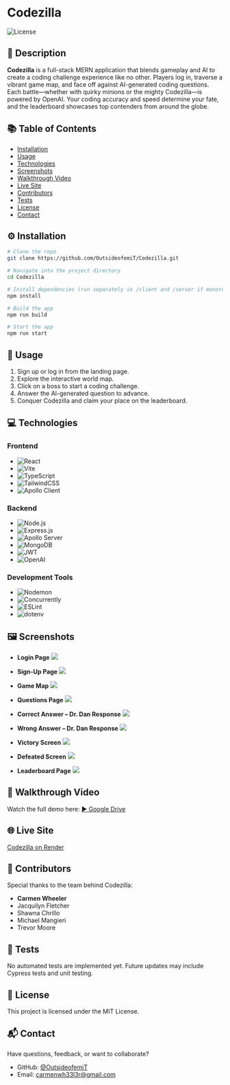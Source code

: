 # Codezilla
![License](https://img.shields.io/badge/License-MIT-blue.svg)

## 🧠 Description
**Codezilla** is a full-stack MERN application that blends gameplay and AI to create a coding challenge experience like no other. Players log in, traverse a vibrant game map, and face off against AI-generated coding questions. Each battle—whether with quirky minions or the mighty Codezilla—is powered by OpenAI. Your coding accuracy and speed determine your fate, and the leaderboard showcases top contenders from around the globe.

## 📚 Table of Contents
- [Installation](#installation)
- [Usage](#usage)
- [Technologies](#technologies)
- [Screenshots](#screenshots)
- [Walkthrough Video](#walkthrough-video)
- [Live Site](#live-site)
- [Contributors](#contributors)
- [Tests](#tests)
- [License](#license)
- [Contact](#contact)

## ⚙️ Installation
```bash
# Clone the repo
git clone https://github.com/OutsideofemiT/Codezilla.git

# Navigate into the project directory
cd Codezilla

# Install dependencies (run separately in /client and /server if monorepo)
npm install

# Build the app
npm run build

# Start the app
npm run start
```

## 🚀 Usage
1. Sign up or log in from the landing page.
2. Explore the interactive world map.
3. Click on a boss to start a coding challenge.
4. Answer the AI-generated question to advance.
5. Conquer Codezilla and claim your place on the leaderboard.

## 💻 Technologies

### Frontend
- ![React](https://img.shields.io/badge/React-61DAFB?style=for-the-badge&logo=react&logoColor=black)
- ![Vite](https://img.shields.io/badge/Vite-646CFF?style=for-the-badge&logo=vite&logoColor=white)
- ![TypeScript](https://img.shields.io/badge/TypeScript-3178C6?style=for-the-badge&logo=typescript&logoColor=white)
- ![TailwindCSS](https://img.shields.io/badge/TailwindCSS-38B2AC?style=for-the-badge&logo=tailwind-css&logoColor=white)
- ![Apollo Client](https://img.shields.io/badge/Apollo_Client-311C87?style=for-the-badge&logo=apollographql&logoColor=white)

### Backend
- ![Node.js](https://img.shields.io/badge/Node.js-339933?style=for-the-badge&logo=node.js&logoColor=white)
- ![Express.js](https://img.shields.io/badge/Express.js-000000?style=for-the-badge&logo=express&logoColor=white)
- ![Apollo Server](https://img.shields.io/badge/Apollo_Server-311C87?style=for-the-badge&logo=apollographql&logoColor=white)
- ![MongoDB](https://img.shields.io/badge/MongoDB-47A248?style=for-the-badge&logo=mongodb&logoColor=white)
- ![JWT](https://img.shields.io/badge/JWT-000000?style=for-the-badge&logo=jsonwebtokens&logoColor=white)
- ![OpenAI](https://img.shields.io/badge/OpenAI-412991?style=for-the-badge&logo=openai&logoColor=white)

### Development Tools
- ![Nodemon](https://img.shields.io/badge/Nodemon-76D04B?style=for-the-badge&logo=nodemon&logoColor=white)
- ![Concurrently](https://img.shields.io/badge/Concurrently-000000?style=for-the-badge&logo=concurrently&logoColor=white)
- ![ESLint](https://img.shields.io/badge/ESLint-4B32C3?style=for-the-badge&logo=eslint&logoColor=white)
- ![dotenv](https://img.shields.io/badge/dotenv-ECD53F?style=for-the-badge&logo=dotenv&logoColor=black)

## 🖼️ Screenshots

- **Login Page**
  ![](screenshots/Codezilla_Login_page.png)

- **Sign-Up Page**
  ![](screenshots/Codezilla_Sign_Up_Page.png)

- **Game Map**
  ![](screenshots/Codezilla_Game_Map.png)

- **Questions Page**
  ![](screenshots/Questions_Page.png)

- **Correct Answer – Dr. Dan Response**
  ![](screenshots/Correct_Answer.png)

- **Wrong Answer – Dr. Dan Response**
  ![](screenshots/Wrong_Answer.png)

- **Victory Screen**
  ![](screenshots/Victory_Screen.png)

- **Defeated Screen**
  ![](screenshots/Defeated_Screen.png)

- **Leaderboard Page**
  ![](screenshots/Leasderboard_Page.png)

## 🎥 Walkthrough Video
Watch the full demo here: [▶️ Google Drive](https://drive.google.com/file/d/1w4CuEhkTLKw2DuUM9wRGYpTyLF4cwDAl/view)

## 🌐 Live Site
[Codezilla on Render](https://codezilla-fnqd.onrender.com/)

## 👥 Contributors
Special thanks to the team behind Codezilla:
- **Carmen Wheeler**
- Jacquilyn Fletcher
- Shawna Chrillo
- Michael Mangieri
- Trevor Moore

## 🧪 Tests
No automated tests are implemented yet. Future updates may include Cypress tests and unit testing.

## 📄 License
This project is licensed under the MIT License.

## 📬 Contact
Have questions, feedback, or want to collaborate?
- GitHub: [@OutsideofemiT](https://github.com/OutsideofemiT)
- Email: carmenwh33l3r@gmail.com